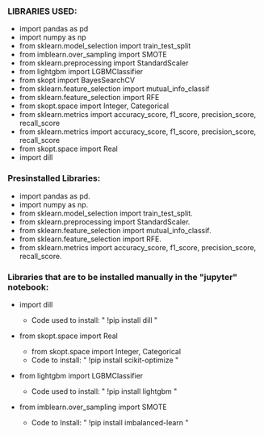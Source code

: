 ### **LIBRARIES USED:**
* import pandas as pd
* import numpy as np
* from sklearn.model_selection import train_test_split
* from imblearn.over_sampling import SMOTE
* from sklearn.preprocessing import StandardScaler
* from lightgbm import LGBMClassifier
* from skopt import BayesSearchCV
* from sklearn.feature_selection import mutual_info_classif
* from sklearn.feature_selection import RFE
* from skopt.space import Integer, Categorical
* from sklearn.metrics import accuracy_score, f1_score, precision_score, recall_score
* from sklearn.metrics import accuracy_score, f1_score, precision_score, recall_score
* from skopt.space import Real
* import dill

### **Presinstalled Libraries:**
* import pandas as pd.
* import numpy as np.
* from sklearn.model_selection import train_test_split.
* from sklearn.preprocessing import StandardScaler.
* from sklearn.feature_selection import mutual_info_classif.
* from sklearn.feature_selection import RFE.
* from sklearn.metrics import accuracy_score, f1_score, precision_score, recall_score.

### **Libraries that are to be installed manually in the "jupyter" notebook:**
- import dill
  - Code used to install: " !pip install dill "

- from skopt.space import Real
  - from skopt.space import Integer, Categorical
  - Code to install: " !pip install scikit-optimize "

- from lightgbm import LGBMClassifier
  - Code used to install: " !pip install lightgbm "

- from imblearn.over_sampling import SMOTE
  - Code to Install: " !pip install imbalanced-learn "
